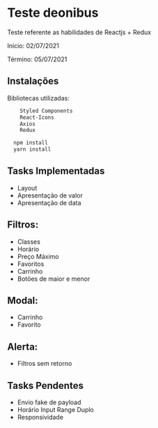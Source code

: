 
# Teste deonibus

Teste referente as habilidades de Reactjs + Redux

Inicio: 02/07/2021

Término: 05/07/2021


## Instalações 

Bibliotecas utilizadas:

```bash 
    Styled Components
    React-Icons
    Axios
    Redux
```


```bash 
  npm install
  yarn install
```


    
## Tasks Implementadas

- Layout
- Apresentação de valor
- Apresentação de data
## Filtros:
- Classes
- Horário
- Preço Máximo
- Favoritos
- Carrinho
- Botões de maior e menor
## Modal:
- Carrinho
- Favorito
## Alerta:
- Filtros sem retorno

## Tasks Pendentes

- Envio fake de payload
- Horário Input Range Duplo
- Responsividade 